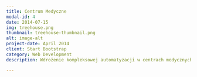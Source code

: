 ```yaml
---
title: Centrum Medyczne
modal-id: 4
date: 2014-07-15
img: treehouse.png
thumbnail: treehouse-thumbnail.png
alt: image-alt
project-date: April 2014
client: Start Bootstrap
category: Web Development
description: Wdrożenie kompleksowej automatyzacji w centrach medycznych i szpitalach to klucz do zapewnienia maksymalnego komfortu pacjentów oraz optymalizacji kosztów. Nasza firma oferuje integrację systemów zarządzania infrastrukturą budowlaną (BMS) z systemami powiadomień dotyczących stanu pacjentów. Oferujemy również systemy sygnalizacji pacjenta, które efektywnie integrują się w ogólną sieć, co pozwala na optymalizację czasu reakcji i powiadomień. Dzięki naszemu doświadczeniu w realizacji systemów BMS możecie być Państwo pewni jakości i niezawodności oferowanych rozwiązań.

---
```

